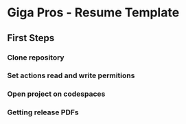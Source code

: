 # Giga Pros - Resume Template

## First Steps

### Clone repository

### Set actions read and write permitions

### Open project on codespaces

### Getting release PDFs
